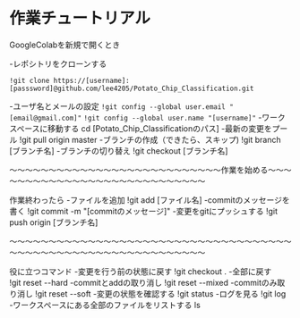 # 作業チュートリアル

GoogleColabを新規で開くとき

-レポシトリをクローンする

```!git clone https://[username]:[passsword]@github.com/lee4205/Potato_Chip_Classification.git```

-ユーザ名とメールの設定
```!git config --global user.email "[email@gmail.com]"```
```!git config --global user.name "[username]"```
-ワークスペースに移動する
cd [Potato_Chip_Classificationのパス]
-最新の変更をプール
!git pull origin master
-ブランチの作成（できたら、スキップ)
!git branch [ブランチ名]
-ブランチの切り替え
!git checkout [ブランチ名]

～～～～～～～～～～～～～～～～～～～～～～～～～～～作業を始める～～～～～～～～～～～～～～～～～～～～～～～～～～～～

作業終わったら
-ファイルを追加
!git add [ファイル名]
-commitのメッセージを書く
!git commit -m "[commitのメッセージ]"
-変更をgitにプッシュする
!git push origin [ブランチ名]

～～～～～～～～～～～～～～～～～～～～～～～～～～～～～～～～～～～～～～～～～～～～～～～～～～～～～～～～～～～～～

役に立つコマンド
-変更を行う前の状態に戻す
!git checkout .
-全部に戻す
!git reset --hard
-commitとaddの取り消し
!git reset --mixed
-commitのみ取り消し
!git reset --soft
-変更の状態を確認する
!git status
-ログを見る
!git log
-ワークスペースにある全部のファイルをリストする
ls
